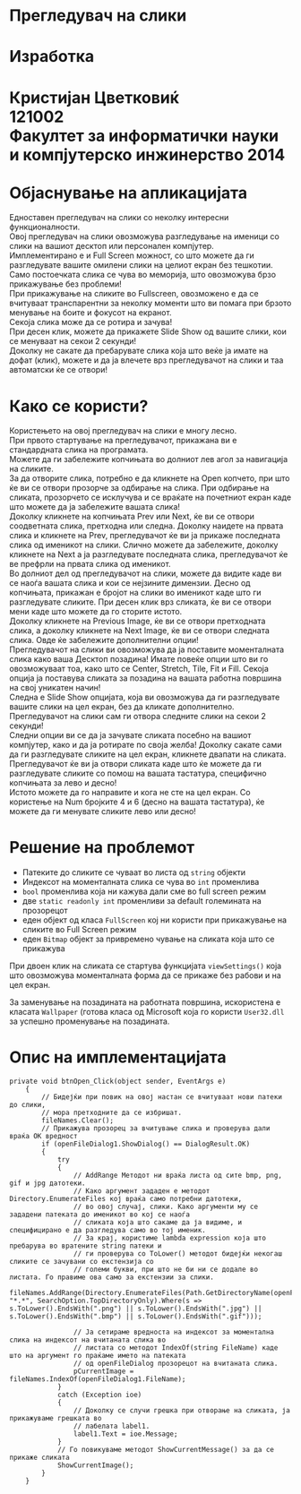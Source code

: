 Прегледувач на слики
====================


Изработка
=======
Кристијан Цветковиќ
<br/>
121002
<br/>
Факултет за информатички науки и компјутерско инжинерство 2014
<br/>
<br/>
Објаснување на апликацијата
=======
Едноставен прегледувач на слики со неколку интересни функционалности.
<br/>
Овој прегледувач на слики овозможува разгледување на именици со слики на вашиот десктоп или персонален компјутер.
<br/>
Имплементирано е и Full Screen можност, со што можете да ги разгледувате вашите омилени слики на целиот екран 
без тешкотии. Само постоечката слика се чува во меморија, што овозможува брзо прикажување без проблеми!
<br/>
При прикажување на сликите во Fullscreen, овозможено е да се вчитуваат транспарентни за неколку моменти што 
ви помага при брзото менување на боите и фокусот на екранот.
<br/>
Секоја слика може да се ротира и зачува!
<br/>
При десен клик, можете да прикажете Slide Show од вашите слики, кои се менуваат на секои 2 секунди!
<br/>
Доколку не сакате да пребарувате слика која што веќе ја имате на дофат (клик), можете и да ја влечете врз 
прегледувачот на слики и таа автоматски ќе се отвори!

Како се користи?
=======
Користењето на овој прегледувач на слики е многу лесно.
<br/>
При првото стартување на прегледувачот, прикажана ви е стандардната слика на програмата.
<br/>
Можете да ги забележите копчињата во долниот лев агол за навигација на сликите.
<br/>
За да отворите слика, потребно е да кликнете на Open копчето, при што ќе ви се отвори прозорче за
одбирање на слика. При одбирање на сликата, прозорчето се исклучува и се враќате на почетниот екран каде што 
можете да ја забележите вашата слика!
<br/>
Доколку кликнете на копчињата Prev или Next, ќе ви се отвори соодветната слика, претходна или следна.
Доколку наидете на првата слика и кликнете на Prev, прегледувачот ќе ви ја прикаже последната слика од
именикот на слики. Слично можете да забележите, доколку кликнете на Next а ја разгледувате последната слика, 
прегледувачот ќе ве префрли на првата слика од именикот.
<br/>
Во долниот дел од прегледувачот на слики, можете да видите каде ви се наоѓа вашата слика и кои се нејзините 
димензии. Десно од копчињата, прикажан е бројот на слики во именикот каде што ги разгледувате сликите.
При десен клик врз сликата, ќе ви се отвори мени каде што можете да го сторите истото.
<br/>
Доколку кликнете на Previous Image, ќе ви се отвори претходната слика, а доколку кликнете на Next Image, ќе
ви се отвори следната слика. 
Овде ќе забележите дополнителни опции!
<br/>
Прегледувачот на слики ви овозможува да ја поставите моменталната слика како ваша Десктоп позадина!
Имате повеќе опции што ви го овозможуваат тоа, како што се Center, Stretch, Tile, Fit и Fill.
Секоја опција ја поставува сликата за позадина на вашата работна површина на свој уникатен начин!
<br/>
Следна е Slide Show опцијата, која ви овозможува да ги разгледувате вашите слики на цел екран, без да кликате
дополнително. Прегледувачот на слики сам ги отвора следните слики на секои 2 секунди!
<br/>
Следни опции ви се да ја зачувате сликата посебно на вашиот компјутер, како и да ја ротирате по своја желба!
Доколку сакате сами да ги разгледувате сликите на цел екран, кликнете двапати на сликата. Прегледувачот ќе
ви ја отвори сликата каде што ќе можете да ги разгледувате сликите со помош на вашата тастатура, специфично
копчињата за лево и десно!
<br/>
Истото можете да го направите и кога не сте на цел екран. Со користење на Num бројките 4 и 6 (десно на вашата тастатура),
ќе можете да ги менувате сликите лево или десно!

Решение на проблемот
=======
- Патеките до сликите се чуваат во листа од `string` објекти
- Индексот на моменталната слика се чува во `int` променлива
- `bool` променлива која ни кажува дали сме во full screen режим
- две `static readonly int` променливи за default големината на прозорецот
- еден објект од класа `FullScreen` кој ни користи при прикажување на сликите во Full Screen режим
- еден `Bitmap` објект за привремено чување на сликата која што се прикажува

При двоен клик на сликата се стартува функцијата `viewSettings()` која што овозможува моменталната форма
да се прикаже без рабови и на цел екран.

За заменување на позадината на работната површина, искористена е класата `Wallpaper` (готова класа од Microsoft која го користи `User32.dll` за успешно променување на позадината.

Опис на имплементацијата
=======


    private void btnOpen_Click(object sender, EventArgs e)
        {
            // Бидејќи при повик на овој настан се вчитуваат нови патеки до слики,
            // мора претходните да се избришат.
            fileNames.Clear();
            // Прикажува прозорец за вчитување слика и проверува дали враќа OK вредност
            if (openFileDialog1.ShowDialog() == DialogResult.OK)
            {
                try
                {
                    // AddRange Методот ни враќа листа од сите bmp, png, gif и jpg датотеки.
                    // Како аргумент зададен е методот Directory.EnumerateFiles кој враќа само потребни датотеки, 
                    // во овој случај, слики. Како аргументи му се зададени патеката до именикот во кој се наоѓа
                    // сликата која што сакаме да ја видиме, и специфицирано е да разгледува само во тој именик.
                    // За крај, користиме lambda expression која што пребарува во вратените string патеки и 
                    // ги проверува со ToLower() методот бидејќи некогаш сликите се зачувани со екстензија со
                    // големи букви, при што не би ни се додале во листата. Го правиме ова само за екстензии за слики.
                    fileNames.AddRange(Directory.EnumerateFiles(Path.GetDirectoryName(openFileDialog1.FileName), "*.*", SearchOption.TopDirectoryOnly).Where(s => s.ToLower().EndsWith(".png") || s.ToLower().EndsWith(".jpg") || s.ToLower().EndsWith(".bmp") || s.ToLower().EndsWith(".gif")));

                    // Ја сетираме вредноста на индексот за моментална слика на индексот на вчитаната слика во 
                    // листата со методот IndexOf(string FileName) каде што на аргумент го праќаме името на патеката
                    // од openFileDialog прозорецот на вчитаната слика.
                    pCurrentImage = fileNames.IndexOf(openFileDialog1.FileName);
                }
                catch (Exception ioe)
                {
                    // Доколку се случи грешка при отворање на сликата, ја прикажуваме грешката во 
                    // лабелата label1.
                    label1.Text = ioe.Message;
                }
                // Го повикуваме методот ShowCurrentMessage() за да се прикаже сликата
                ShowCurrentImage();
            }
        }


<img src="" />
<img src="" />
